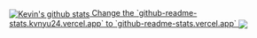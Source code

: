 <a href="https://github.com/kvnyu24/github-readme-stats">
  <img align="center" src="https://github-readme-stats.vercel.app/api?username=kvnyu24&show_icons=true&include_all_commits=true&count_private=true&bg_color=30,e96443,904e95&title_color=fff&text_color=fff" alt="Kevin's github stats" />
</a>
 <a href="https://github.com/kvnyu24/github-readme-stats">
 Change the `github-readme-stats.kvnyu24.vercel.app` to `github-readme-stats.vercel.app`  
   <img align="center" src="https://github-readme-stats.vercel.app/api/top-langs/?username=kvnyu24&langs_count=8&layout=compact&count_private=true&theme=synthwave&bg_color=30,e96443,904e95&title_color=fff&text_color=fff" />
</a>
